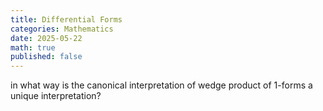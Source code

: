 ```yaml
---
title: Differential Forms
categories: Mathematics
date: 2025-05-22
math: true
published: false
---
```


in what way is the canonical interpretation of wedge product of 1-forms a unique interpretation?